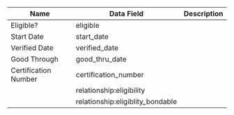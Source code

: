 | Name                                  | Data Field                | Description |
|---------------------------------------|---------------------------|-------------|
|Eligible?|eligible||
|Start Date|start_date||
|Verified Date|verified_date||
|Good Through|good_thru_date||
|Certification Number|certification_number||
||relationship:eligibility||
||relationship:eligiblity_bondable||
